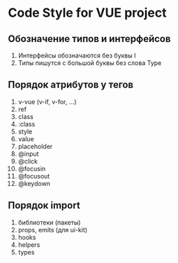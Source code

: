 # Code Style for VUE project

## Обозначение типов и интерфейсов

1. Интерфейсы обозначаются без буквы I
2. Типы пишутся с большой буквы без слова Type


## Порядок атрибутов у тегов

1. v-vue (v-if, v-for, ...)
2. ref
3. class
4. :class
5. style
6. value
7. placeholder
8. @input
9. @click
10. @focusin
11. @focusout
12. @keydown


## Порядок import

1. библиотеки (пакеты)
2. props, emits (для ui-kit)
3. hooks
4. helpers
5. types
